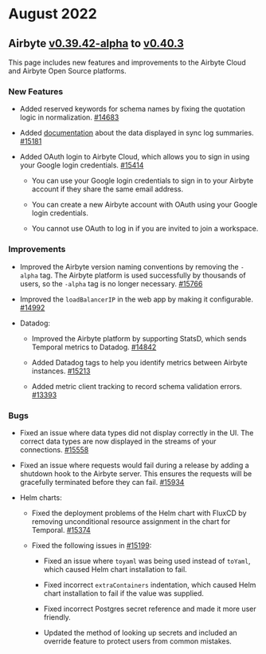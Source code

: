 # August 2022
## Airbyte [v0.39.42-alpha](https://github.com/airbytehq/airbyte/releases/tag/v0.39.42-alpha) to [v0.40.3](https://github.com/airbytehq/airbyte/releases/tag/v0.40.3)

This page includes new features and improvements to the Airbyte Cloud and Airbyte Open Source platforms.

### New Features
* Added reserved keywords for schema names by fixing the quotation logic in normalization. [#14683](https://github.com/airbytehq/airbyte/pull/14683)

* Added [documentation](https://docs.airbyte.com/cloud/managing-airbyte-cloud/#view-the-sync-log-summary) about the data displayed in sync log summaries. [#15181](https://github.com/airbytehq/airbyte/pull/15181)

* Added OAuth login to Airbyte Cloud, which allows you to sign in using your Google login credentials. [#15414](https://github.com/airbytehq/airbyte/pull/15414)

    * You can use your Google login credentials to sign in to your Airbyte account if they share the same email address.  

    * You can create a new Airbyte account with OAuth using your Google login credentials. 

    * You cannot use OAuth to log in if you are invited to join a workspace.

### Improvements
* Improved the Airbyte version naming conventions by removing the `-alpha` tag. The Airbyte platform is used successfully by thousands of users, so the `-alpha` tag is no longer necessary. [#15766](https://github.com/airbytehq/airbyte/pull/15766)

* Improved the `loadBalancerIP` in the web app by making it configurable. [#14992](https://github.com/airbytehq/airbyte/pull/14992)

* Datadog:

    * Improved the Airbyte platform by supporting StatsD, which sends Temporal metrics to Datadog. [#14842](https://github.com/airbytehq/airbyte/pull/14842)

    * Added Datadog tags to help you identify metrics between Airbyte instances. [#15213](https://github.com/airbytehq/airbyte/pull/15213) 

    * Added metric client tracking to record schema validation errors. [#13393](https://github.com/airbytehq/airbyte/pull/13393)

### Bugs
* Fixed an issue where data types did not display correctly in the UI. The correct data types are now displayed in the streams of your connections. [#15558](https://github.com/airbytehq/airbyte/pull/15558)

* Fixed an issue where requests would fail during a release by adding a shutdown hook to the Airbyte server. This ensures the requests will be gracefully terminated before they can fail. [#15934](https://github.com/airbytehq/airbyte/pull/15934)

* Helm charts:

    * Fixed the deployment problems of the Helm chart with FluxCD by removing unconditional resource assignment in the chart for Temporal. [#15374](https://github.com/airbytehq/airbyte/pull/15374)

    * Fixed the following issues in [#15199](https://github.com/airbytehq/airbyte/pull/15199):

        * Fixed an issue where `toyaml` was being used instead of `toYaml`, which caused Helm chart installation to fail.

        * Fixed incorrect `extraContainers` indentation, which caused Helm chart installation to fail if the value was supplied.

        * Fixed incorrect Postgres secret reference and made it more user friendly.

        * Updated the method of looking up secrets and included an override feature to protect users from common mistakes.
